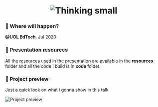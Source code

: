 <h1 align="center">
  <img alt="Thinking small" title="Thinking small" src="https://raw.githubusercontent.com/emkis/labs__talks/master/Thinking%20small%20-%20Creating%20reusable%20components%20with%20Vue/resources/github-banner.jpg" />
</h1>

### :calendar: Where will happen?
**@UOL EdTech**, Jul 2020

### :paperclip: Presentation resources
All the resources used in the presentation are available in the **resources** folder and all the code I build is in **code** folder.

### :eyes: Project preview
Just a quick look on what i gonna show in this talk.

<img alt="Project preview" title="Project preview" src="https://raw.githubusercontent.com/emkis/labs__talks/master/Thinking%20small%20-%20Creating%20reusable%20components%20with%20Vue/resources/project-preview.png" />
